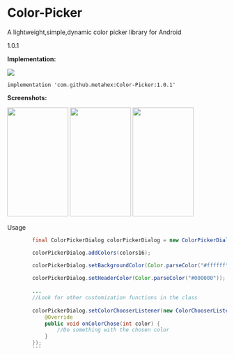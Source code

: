 # Color-Picker
A lightweight,simple,dynamic color picker library for Android

1.0.1

<b>Implementation:</b>

[![](https://jitpack.io/v/metahex/Color-Picker.svg)](https://jitpack.io/#metahex/Color-Picker)

`implementation 'com.github.metahex:Color-Picker:1.0.1'`

<b>Screenshots:</b>

<img src="https://github.com/metahex/Color-Picker/blob/master/ss1.png" width="140" height="250"/> <img src="https://github.com/metahex/Color-Picker/blob/master/ss2.png" width="140" height="250"/> 
<img src="https://github.com/metahex/Color-Picker/blob/master/ss3.png" width="140" height="250"/>


Usage

```java
        final ColorPickerDialog colorPickerDialog = new ColorPickerDialog(this);

        colorPickerDialog.addColors(colors16);

        colorPickerDialog.setBackgroundColor(Color.parseColor("#ffffff"));
        
        colorPickerDialog.setHeaderColor(Color.parseColor("#000000"));
        
        ...
        //Look for other customization functions in the class
        
        colorPickerDialog.setColorChooserListener(new ColorChooserListener() {
            @Override
            public void onColorChose(int color) {
                //Do something with the chosen color
            }
        });
        ```
